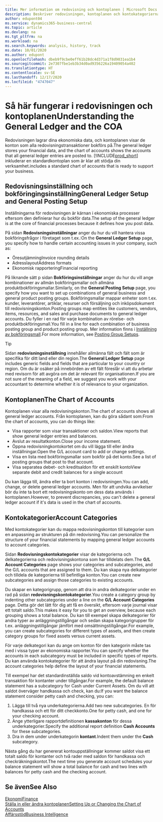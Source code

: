 ```yaml
---
title: Mer information om redovisning och kontoplanen | Microsoft Docs
description: Beskriver redovisningen, kontoplanen och kontokategorierna.
author: edupont04
ms.service: dynamics365-business-central
ms.topic: article
ms.devlang: na
ms.tgt_pltfrm: na
ms.workload: na
ms.search.keywords: analysis, history, track
ms.date: 10/01/2020
ms.author: edupont
ms.openlocfilehash: dbeb9f9cbe0eff61b28dc4d371a1f8d9031ea1b4
ms.sourcegitcommit: 2e7307fbe1eb3b34d0ad9356226a19409054a402
ms.translationtype: HT
ms.contentlocale: sv-SE
ms.lasthandoff: 12/17/2020
ms.locfileid: "4747047"
---
```

# <a name="understanding-the-general-ledger-and-the-coa"></a><span data-ttu-id="cc30b-103">Så här fungerar i redovisningen och kontoplanen</span><span class="sxs-lookup"><span data-stu-id="cc30b-103">Understanding the General Ledger and the COA</span></span>

<span data-ttu-id="cc30b-104">Redovisningen lagrar dina ekonomiska data, och kontoplanen visar de konton som alla redovisningstransaktioner bokförs på.</span><span class="sxs-lookup"><span data-stu-id="cc30b-104">The general ledger stores your financial data, and the chart of accounts shows the accounts that all general ledger entries are posted to.</span></span> [!INCLUDE[prod_short](includes/prod_short.md)] <span data-ttu-id="cc30b-105">inkluderar en standardkontoplan som är klar att stödja din verksamhet.</span><span class="sxs-lookup"><span data-stu-id="cc30b-105">includes a standard chart of accounts that is ready to support your business.</span></span>

## <a name="general-ledger-setup-and-general-posting-setup"></a><span data-ttu-id="cc30b-106">Redovisningsinställning och bokföringingsinställning</span><span class="sxs-lookup"><span data-stu-id="cc30b-106">General Ledger Setup and General Posting Setup</span></span>

<span data-ttu-id="cc30b-107">Inställningarna för redovisningen är kärnan i ekonomiska processer eftersom den definierar hur du bokför data.</span><span class="sxs-lookup"><span data-stu-id="cc30b-107">The setup of the general ledger is at the core of financial processes because it defines how you post data.</span></span>  

<span data-ttu-id="cc30b-108">På sidan **Redovisningsinställningar** anger du hur du vill hantera vissa bokföringsfrågor i företaget som t.ex.:</span><span class="sxs-lookup"><span data-stu-id="cc30b-108">On the **General Ledger Setup** page, you specify how to handle certain accounting issues in your company, such as:</span></span>  

* <span data-ttu-id="cc30b-109">Öresutjämning</span><span class="sxs-lookup"><span data-stu-id="cc30b-109">Invoice rounding details</span></span>  
* <span data-ttu-id="cc30b-110">Adresslayout</span><span class="sxs-lookup"><span data-stu-id="cc30b-110">Address formats</span></span>  
* <span data-ttu-id="cc30b-111">Ekonomisk rapportering</span><span class="sxs-lookup"><span data-stu-id="cc30b-111">Financial reporting</span></span>  

<span data-ttu-id="cc30b-112">På liknande sätt p sidan **Bokföringsinställningar** anger du hur du vill ange kombinationer av allmän bokföringsmallar och allmäna produktbokföringsmallar.</span><span class="sxs-lookup"><span data-stu-id="cc30b-112">Similarly, on the **General Posting Setup** page, you specify how you want to set up combinations of general business and general product posting groups.</span></span> <span data-ttu-id="cc30b-113">Bokföringsmallar mappar enheter som t.ex. kunder, leverantörer, artiklar, resurser och försäljning och inköpsdokument till redovisningskonton.</span><span class="sxs-lookup"><span data-stu-id="cc30b-113">Posting groups map entities like customers, vendors, items, resources, and sales and purchase documents to general ledger accounts.</span></span> <span data-ttu-id="cc30b-114">Du fyller i en rad för varje kombination av rörelse- och produktbokföringsmall.</span><span class="sxs-lookup"><span data-stu-id="cc30b-114">You fill in a line for each combination of business posting group and product posting group.</span></span> <span data-ttu-id="cc30b-115">Mer information finns i [Inställning av bokföringsmall](finance-posting-groups.md).</span><span class="sxs-lookup"><span data-stu-id="cc30b-115">For more information, see [Posting Group Setups](finance-posting-groups.md).</span></span>  

> [!TIP]
> <span data-ttu-id="cc30b-116">Sidan **redovisningsinställning** innehåller allmänna fält och fält som är specifika för ditt land eller din region.</span><span class="sxs-lookup"><span data-stu-id="cc30b-116">The **General Ledger Setup** page includes generic fields and fields that are particular to your country or region.</span></span> <span data-ttu-id="cc30b-117">Om du är osäker på innebörden av ett fält föreslår vi att du arbetar med revisorn för att avgöra om det är relevant för organisationen.</span><span class="sxs-lookup"><span data-stu-id="cc30b-117">If you are not sure of the meaning of a field, we suggest you work with your accountant to determine whether it is of relevance to your organization.</span></span>  

## <a name="the-chart-of-accounts"></a><span data-ttu-id="cc30b-118">Kontoplanen</span><span class="sxs-lookup"><span data-stu-id="cc30b-118">The Chart of Accounts</span></span>

<span data-ttu-id="cc30b-119">Kontoplanen visar alla redovisningskonton.</span><span class="sxs-lookup"><span data-stu-id="cc30b-119">The chart of accounts shows all general ledger accounts.</span></span> <span data-ttu-id="cc30b-120">Från kontoplanen, kan du göra sådant som:</span><span class="sxs-lookup"><span data-stu-id="cc30b-120">From the chart of accounts, you can do things like:</span></span>  

* <span data-ttu-id="cc30b-121">Visa rapporter som visar transaktioner och saldon.</span><span class="sxs-lookup"><span data-stu-id="cc30b-121">View reports that show general ledger entries and balances.</span></span>  
* <span data-ttu-id="cc30b-122">Avslut av resultatkonton.</span><span class="sxs-lookup"><span data-stu-id="cc30b-122">Close your income statement.</span></span>  
* <span data-ttu-id="cc30b-123">Öppna redovisningkontokortet om du vill lägga till eller ändra inställningar.</span><span class="sxs-lookup"><span data-stu-id="cc30b-123">Open the G/L account card to add or change settings.</span></span>  
* <span data-ttu-id="cc30b-124">Visa en lista med bokföringsmallar som bokför på det konto.</span><span class="sxs-lookup"><span data-stu-id="cc30b-124">See a list of posting groups that post to that account.</span></span>
* <span data-ttu-id="cc30b-125">Visa separatea debet- och kreditsaldon för ett enskilt konto</span><span class="sxs-lookup"><span data-stu-id="cc30b-125">View separate debit and credit balances for a single account</span></span>  

<span data-ttu-id="cc30b-126">Du kan lägga till, ändra eller ta bort konton i redovisningen.</span><span class="sxs-lookup"><span data-stu-id="cc30b-126">You can add, change, or delete general ledger accounts.</span></span> <span data-ttu-id="cc30b-127">Men för att undvika avvikelser bör du inte ta bort ett redovisningskonto om dess data används i kontoplanen.</span><span class="sxs-lookup"><span data-stu-id="cc30b-127">However, to prevent discrepancies, you can't delete a general ledger account if it's data is used in the chart of accounts.</span></span>  

## <a name="account-categories"></a><span data-ttu-id="cc30b-128">Kontokategorier</span><span class="sxs-lookup"><span data-stu-id="cc30b-128">Account Categories</span></span>

<span data-ttu-id="cc30b-129">Med kontokategorier kan du mappa redovisningskonton till kategorier som en anpassning av strukturen på din redovisning.</span><span class="sxs-lookup"><span data-stu-id="cc30b-129">You can personalize the structure of your financial statements by mapping general ledger accounts to account categories.</span></span>  

<span data-ttu-id="cc30b-130">Sidan **Redovisningskontokategorier** visar de kategorierna och delkategorierna och redovisningskontona som har tilldelats dem.</span><span class="sxs-lookup"><span data-stu-id="cc30b-130">The **G/L Account Categories** page shows your categories and subcategories, and the G/L accounts that are assigned to them.</span></span> <span data-ttu-id="cc30b-131">Du kan skapa nya delkategorier och tilldela de kategorierna till befintliga konton.</span><span class="sxs-lookup"><span data-stu-id="cc30b-131">You can create new subcategories and assign those categories to existing accounts.</span></span>  

<span data-ttu-id="cc30b-132">Du skapar en kategorigrupp, genom att dra in andra delkategorier under en rad på sidan **redovisningskontokategorier**.</span><span class="sxs-lookup"><span data-stu-id="cc30b-132">You create a category group by indenting other subcategories under a line on the **G/L Account Categories** page.</span></span> <span data-ttu-id="cc30b-133">Detta gör det lätt för dig att få en översikt, eftersom varje journal visar ett totalt saldo.</span><span class="sxs-lookup"><span data-stu-id="cc30b-133">This makes it easy for you to get an overview, because each grouping shows a total balance.</span></span> <span data-ttu-id="cc30b-134">Du kan till exempel skapa delkategorier för andra typer av anläggningstillgångar och sedan skapa kategorigrupper för t.ex. anläggningstillgångar jämfört med omsättningstillgångar.</span><span class="sxs-lookup"><span data-stu-id="cc30b-134">For example, you can create subcategories for different types of assets, and then create category groups for fixed assets versus current assets.</span></span>  

<span data-ttu-id="cc30b-135">För varje delkategori kan du ange om konton för den kategorin måste tas med i vissa typer av ekonomiska rapporter.</span><span class="sxs-lookup"><span data-stu-id="cc30b-135">You can specify whether the accounts in each subcategory must be included in specific types of reports.</span></span> <span data-ttu-id="cc30b-136">Du kan använda kontokategorier för att ändra layout på din redovisning.</span><span class="sxs-lookup"><span data-stu-id="cc30b-136">The account categories help define the layout of your financial statements.</span></span>  

<span data-ttu-id="cc30b-137">Till exempel har det standardinställda saldo vid kontoavstämning en enkelt transaktion för kontanter under tillgångar.</span><span class="sxs-lookup"><span data-stu-id="cc30b-137">For example, the default balance statement has a subcategory for Cash under Current Assets.</span></span> <span data-ttu-id="cc30b-138">Om du vill att saldot överväger handkassa och check, kan du:</span><span class="sxs-lookup"><span data-stu-id="cc30b-138">If you want the balance statement consider petty cash and checking, you can:</span></span>  

1. <span data-ttu-id="cc30b-139">Lägga till två nya underkategorierna.</span><span class="sxs-lookup"><span data-stu-id="cc30b-139">Add two new subcategories.</span></span> <span data-ttu-id="cc30b-140">En för handkassa och ett för ditt checkkonto.</span><span class="sxs-lookup"><span data-stu-id="cc30b-140">One for petty cash, and one for your checking account.</span></span>  
2. <span data-ttu-id="cc30b-141">Ange ytterligare rapportdefinitionen **kassakonton** för dessa underkategorier.</span><span class="sxs-lookup"><span data-stu-id="cc30b-141">Specify the additional report definition **Cash Accounts** for these subcategories.</span></span>  
3. <span data-ttu-id="cc30b-142">Dra in dem under underkategorin **kontant**.</span><span class="sxs-lookup"><span data-stu-id="cc30b-142">Indent them under the **Cash** subcategory.</span></span>  

<span data-ttu-id="cc30b-143">Nästa gång du har genererat kontouppställningar kommer saldot visa ett totalt saldo för kontanter och två rader med saldon för handkassa och checkräkningskontot.</span><span class="sxs-lookup"><span data-stu-id="cc30b-143">The next time you generate account schedules your balance statement will show a total balance for cash and two lines with balances for petty cash and the checking account.</span></span>  

## <a name="see-also"></a><span data-ttu-id="cc30b-144">Se även</span><span class="sxs-lookup"><span data-stu-id="cc30b-144">See Also</span></span>

[<span data-ttu-id="cc30b-145">Ekonomi</span><span class="sxs-lookup"><span data-stu-id="cc30b-145">Finance</span></span>](finance.md)  
[<span data-ttu-id="cc30b-146">Ställa in eller ändra kontoplanen</span><span class="sxs-lookup"><span data-stu-id="cc30b-146">Setting Up or Changing the Chart of Accounts</span></span>](finance-setup-chart-accounts.md)  
[<span data-ttu-id="cc30b-147">Affärsstöd</span><span class="sxs-lookup"><span data-stu-id="cc30b-147">Business Intelligence</span></span>](bi.md)  
